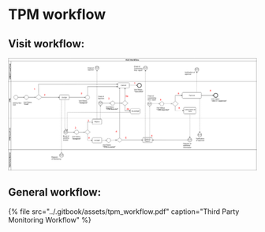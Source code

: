 # TPM workflow

## Visit workflow:

![](../.gitbook/assets/visit-workflow-2.png)

## General workflow:

{% file src="../.gitbook/assets/tpm\_workflow.pdf" caption="Third Party Monitoring Workflow" %}



